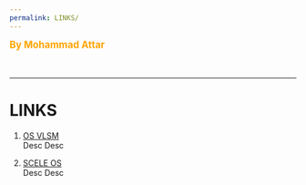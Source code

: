 ```yaml
---
permalink: LINKS/
---
```

<span style="color:orange; font-weight:bold; font-size:larger;">By Mohammad Attar</span>
<br><br>
<br>
<hr>

# LINKS

1. [OS VLSM](https://os.vlsm.org/)<br>
Desc
Desc

2. [SCELE OS](https://scele.cs.ui.ac.id/course/view.php?id=3398)<br>
Desc
Desc